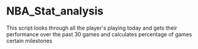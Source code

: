 # NBA_Stat_analysis
 This script looks through all the player's playing today and gets their performance over the past 30 games and calculates percentage of games certain milestones

